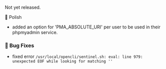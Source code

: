Not yet released.

💅 Polish
- added an option for 'PMA_ABSOLUTE_URI' per user to be used in their phpmyadmin service.

### 🐛 Bug Fixes
- fixed error `/usr/local/opencli/sentinel.sh: eval: line 979: unexpected EOF while looking for matching ''`

